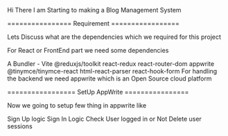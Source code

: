 Hi There I am Starting to making a Blog Management System

================ Requirement =================

Lets Discuss what are the dependencies which we required for this project

For React or FrontEnd part we need some dependencies

A Bundler - Vite
@reduxjs/toolkit react-redux
react-router-dom
appwrite
@tinymce/tinymce-react
html-react-parser
react-hook-form
For handling the backend we need appwrite which is an Open Source cloud platform

================= SetUp AppWrite ================

Now we going to setup few thing in appwrite like

Sign Up logic
Sign In Logic
Check User logged in or Not
Delete user sessions